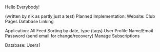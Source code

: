 Hello Everybody!

(written by nik as partly just a test)
Planned Implementation:
Website:
    Club Pages
    Database Linking

Application:
    All Feed
        Sorting by date, type (tags)
    User Profile
        Name/Email
        Password (send email for change/recovery)
        Manage Subscriptions

Database:
    Users1
